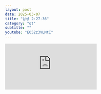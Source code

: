 ```yaml
---
layout: post
date: 2025-03-07
title: "삼상 2:27-36"
category: "qt"
subtitle: ""
youtube: "EO52z3VLMtI"
---
```


<div class="youtube margin-large">
    <iframe src="https://www.youtube.com/embed/EO52z3VLMtI" title="YouTube video player" frameborder="0" allow="accelerometer; autoplay; clipboard-write; encrypted-media; gyroscope; picture-in-picture; web-share" allowfullscreen></iframe>
</div>

